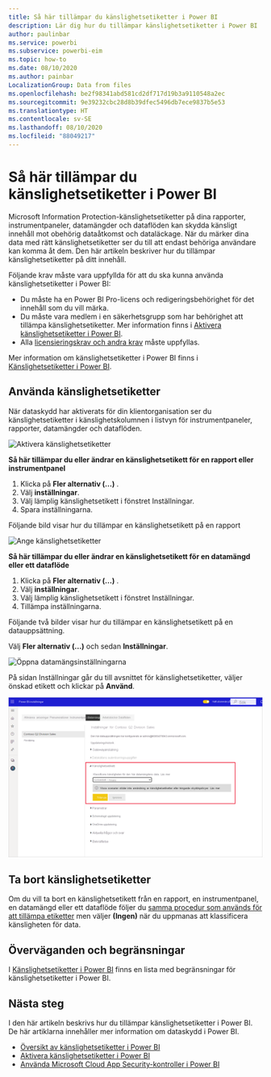 ```yaml
---
title: Så här tillämpar du känslighetsetiketter i Power BI
description: Lär dig hur du tillämpar känslighetsetiketter i Power BI
author: paulinbar
ms.service: powerbi
ms.subservice: powerbi-eim
ms.topic: how-to
ms.date: 08/10/2020
ms.author: painbar
LocalizationGroup: Data from files
ms.openlocfilehash: be2f98341abd581cd2df717d19b3a9110548a2ec
ms.sourcegitcommit: 9e39232cbc28d8b39dfec5496db7ece9837b5e53
ms.translationtype: HT
ms.contentlocale: sv-SE
ms.lasthandoff: 08/10/2020
ms.locfileid: "88049217"
---
```

# <a name="how-to-apply-sensitivity-labels-in-power-bi"></a>Så här tillämpar du känslighetsetiketter i Power BI

Microsoft Information Protection-känslighetsetiketter på dina rapporter, instrumentpaneler, datamängder och dataflöden kan skydda känsligt innehåll mot obehörig dataåtkomst och dataläckage. När du märker dina data med rätt känslighetsetiketter ser du till att endast behöriga användare kan komma åt dem. Den här artikeln beskriver hur du tillämpar känslighetsetiketter på ditt innehåll.

Följande krav måste vara uppfyllda för att du ska kunna använda känslighetsetiketter i Power BI:
* Du måste ha en Power BI Pro-licens och redigeringsbehörighet för det innehåll som du vill märka.
* Du måste vara medlem i en säkerhetsgrupp som har behörighet att tillämpa känslighetsetiketter. Mer information finns i [Aktivera känslighetsetiketter i Power BI](./service-security-enable-data-sensitivity-labels.md).
* Alla [licensieringskrav och andra krav](./service-security-enable-data-sensitivity-labels.md#licensing-and-requirements) måste uppfyllas.

Mer information om känslighetsetiketter i Power BI finns i [Känslighetsetiketter i Power BI](service-security-sensitivity-label-overview.md).

## <a name="applying-sensitivity-labels"></a>Använda känslighetsetiketter

När dataskydd har aktiverats för din klientorganisation ser du känslighetsetiketter i känslighetskolumnen i listvyn för instrumentpaneler, rapporter, datamängder och dataflöden.

![Aktivera känslighetsetiketter](media/service-security-apply-data-sensitivity-labels/apply-data-sensitivity-labels-01.png)

**Så här tillämpar du eller ändrar en känslighetsetikett för en rapport eller instrumentpanel**
1. Klicka på **Fler alternativ (...)** .
1. Välj **inställningar**.
1. Välj lämplig känslighetsetikett i fönstret Inställningar.
1. Spara inställningarna.

Följande bild visar hur du tillämpar en känslighetsetikett på en rapport

![Ange känslighetsetiketter](media/service-security-apply-data-sensitivity-labels/apply-data-sensitivity-labels-02.png)

**Så här tillämpar du eller ändrar en känslighetsetikett för en datamängd eller ett dataflöde**

1. Klicka på **Fler alternativ (...)** .
1. Välj **inställningar**.
1. Välj lämplig känslighetsetikett i fönstret Inställningar.
1. Tillämpa inställningarna.

Följande två bilder visar hur du tillämpar en känslighetsetikett på en datauppsättning.

Välj **Fler alternativ (...)** och sedan **Inställningar**.

![Öppna datamängsinställningarna](media/service-security-apply-data-sensitivity-labels/apply-data-sensitivity-labels-05.png)

På sidan Inställningar går du till avsnittet för känslighetsetiketter, väljer önskad etikett och klickar på **Använd**.

![Välj känslighetsetikett](media/service-security-apply-data-sensitivity-labels/apply-data-sensitivity-labels-06.png)

## <a name="removing-sensitivity-labels"></a>Ta bort känslighetsetiketter
Om du vill ta bort en känslighetsetikett från en rapport, en instrumentpanel, en datamängd eller ett dataflöde följer du [samma procedur som används för att tillämpa etiketter](#applying-sensitivity-labels) men väljer **(Ingen)** när du uppmanas att klassificera känsligheten för data. 

## <a name="considerations-and-limitations"></a>Överväganden och begränsningar

I [Känslighetsetiketter i Power BI](service-security-sensitivity-label-overview.md#limitations) finns en lista med begränsningar för känslighetsetiketter i Power BI.

## <a name="next-steps"></a>Nästa steg

I den här artikeln beskrivs hur du tillämpar känslighetsetiketter i Power BI. De här artiklarna innehåller mer information om dataskydd i Power BI. 

* [Översikt av känslighetsetiketter i Power BI](./service-security-sensitivity-label-overview.md)
* [Aktivera känslighetsetiketter i Power BI](./service-security-enable-data-sensitivity-labels.md)
* [Använda Microsoft Cloud App Security-kontroller i Power BI](./service-security-using-microsoft-cloud-app-security-controls.md)